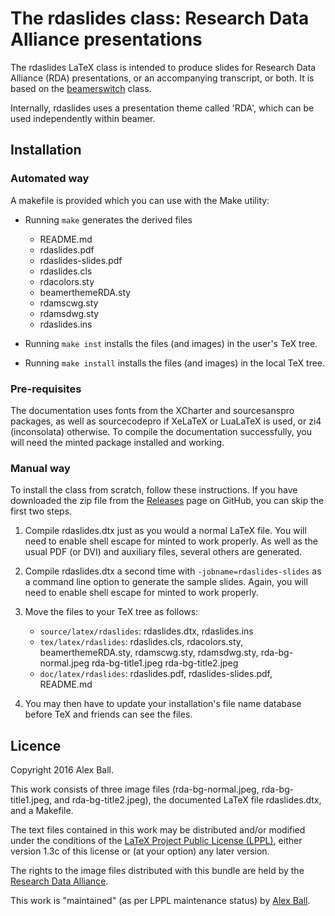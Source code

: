 The rdaslides class: Research Data Alliance presentations
=========================================================

The rdaslides LaTeX class is intended to produce slides for Research
Data Alliance (RDA) presentations, or an accompanying transcript, or both.
It is based on the [beamerswitch] class.

Internally, rdaslides uses a presentation theme called 'RDA',
which can be used independently within beamer.

Installation
------------

### Automated way ###

A makefile is provided which you can use with the Make utility:

  * Running `make` generates the derived files

      - README.md
      - rdaslides.pdf
      - rdaslides-slides.pdf
      - rdaslides.cls
      - rdacolors.sty
      - beamerthemeRDA.sty
      - rdamscwg.sty
      - rdamsdwg.sty
      - rdaslides.ins

  * Running `make inst` installs the files (and images) in the user's
    TeX tree.
  * Running `make install` installs the files (and images) in the
    local TeX tree.

### Pre-requisites ###

The documentation uses fonts from the XCharter and sourcesanspro
packages, as well as sourcecodepro if XeLaTeX or LuaLaTeX is used,
or zi4 (inconsolata) otherwise. To compile the documentation
successfully, you will need the minted package installed and working.

### Manual way ###

To install the class from scratch, follow these instructions. If you have
downloaded the zip file from the [Releases] page on GitHub, you can skip the
first two steps.

 1. Compile rdaslides.dtx just as you would a normal LaTeX file. You will
    need to enable shell escape for minted to work properly. As well
    as the usual PDF (or DVI) and auxiliary files, several others are
    generated.

 2. Compile rdaslides.dtx a second time with `-jobname=rdaslides-slides`
    as a command line option to generate the sample slides. Again, you will
    need to enable shell escape for minted to work properly.

 3. Move the files to your TeX tree as follows:

      - `source/latex/rdaslides`: rdaslides.dtx, rdaslides.ins
      - `tex/latex/rdaslides`: rdaslides.cls, rdacolors.sty,
         beamerthemeRDA.sty, rdamscwg.sty, rdamsdwg.sty,
         rda-bg-normal.jpeg rda-bg-title1.jpeg rda-bg-title2.jpeg
      - `doc/latex/rdaslides`: rdaslides.pdf, rdaslides-slides.pdf,
         README.md

 4. You may then have to update your installation's file name database
    before TeX and friends can see the files.

Licence
-------

Copyright 2016 Alex Ball.

This work consists of three image files (rda-bg-normal.jpeg,
rda-bg-title1.jpeg, and rda-bg-title2.jpeg), the documented LaTeX file
rdaslides.dtx, and a Makefile.

The text files contained in this work may be distributed and/or modified
under the conditions of the [LaTeX Project Public License (LPPL)][lppl],
either version 1.3c of this license or (at your option) any later
version.

The rights to the image files distributed with this bundle are held by
the [Research Data Alliance][rda].

This work is "maintained" (as per LPPL maintenance status) by
[Alex Ball][me].

[beamerswitch]: https://github.com/alex-ball/beamerswitch
[Releases]: https://github.com/alex-ball/rdaslides/releases
[lppl]: http://www.latex-project.org/lppl.txt
[rda]: https://rd-alliance.org/
[me]: http://alexball.me.uk/

